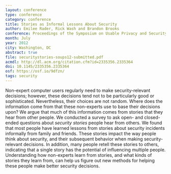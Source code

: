 ```yaml
---
layout: conference
type: conference
category: conference
title: Stories as Informal Lessons About Security
author: Emilee Rader, Rick Wash and Brandon Brooks
conference: Proceedings of the Symposium on Usable Privacy and Security (SOUPS)
month: July
year: 2012
city: Washington, DC
abstract: true
file: securitystories-soups12-submitted.pdf
acmdl: http://dl.acm.org/citation.cfm?id=2335356.2335364
doi: 10.1145/2335356.2335364
osf: https://osf.io/9dfzn/
tags: security
---
```


Non-expert computer users regularly need to make security-relevant decisions; however, these decisions tend not to be
particularly good or sophisticated.  Nevertheless, their choices are not random.  Where does the information come from
that these non-experts use to base their decisions upon? We argue that much of this information comes from stories that
they hear from other people. We conducted a survey to ask open- and closed- ended questions about *security stories* 
people hear from others. We found that most people have learned lessons from stories about security incidents
informally from family and friends.  These stories impact the way people think about security, and their subsequent
behavior when making security-relevant decisions. In addition, many people retell these stories to others, indicating
that a single story has the potential of influencing multiple people. Understanding how non-experts learn from stories,
and what kinds of stories they learn from, can help us figure out new methods for helping these people make better
security decisions.


